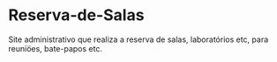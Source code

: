 # Reserva-de-Salas
Site administrativo que realiza a reserva de salas, laboratórios etc, para reuniöes, bate-papos etc.
